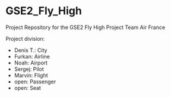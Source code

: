 # GSE2_Fly_High

Project Repository for the GSE2 Fly High Project Team Air France

Project division:

* Denis T.: City
* Furkan:   Airline
* Noah:     Airport
* Sergej:   Pilot
* Marvin:   Flight
* open:     Passenger
* open:     Seat
